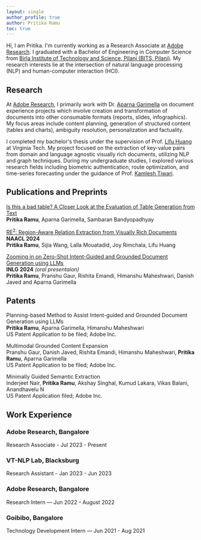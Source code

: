 ```yaml
---
layout: single
author_profile: true
author: Pritika Ramu
toc: true
---
```

Hi, I am Pritika. I'm currently working as a Research Associate at [Adobe Research](https://research.adobe.com/). I graduated with a Bachelor of Engineering in Computer Science from [Birla Institute of Technology and Science, Pilani (BITS, Pilani)](https://www.bits-pilani.ac.in/). My research interests lie at the intersection of natural language processing (NLP) and human-computer interaction (HCI).


## Research

At [Adobe Research](https://research.adobe.com/), I primarily work with Dr. [Aparna Garimella](https://research.adobe.com/person/aparna-garimella/) on document experience projects which involve creation and transformation of documents into other consumable formats (reports, slides, infographics). My focus areas include content planning, generation of structured content (tables and charts), ambiguity resolution, personalization and factuality.

I completed my bachelor's thesis under the supervision of Prof. [Lifu Huang](https://wilburone.github.io/) at Virginia Tech. My project focused on the extraction of key-value pairs from domain and language agnostic visually rich documents, utilizing NLP and graph techniques. During my undergraduate studies, I explored various research fields including biometric authentication, route optimization, and time-series forecasting under the guidance of Prof. [Kamlesh Tiwari](https://ktiwari.in/).


## Publications and Preprints

[Is this a bad table? A Closer Look at the Evaluation of Table Generation from Text](https://arxiv.org/abs/2406.14829) 
<br>**Pritika Ramu**, Aparna Garimella, Sambaran Bandyopadhyay

[RE<sup>2</sup>: Region-Aware Relation Extraction from Visually Rich Documents](https://aclanthology.org/2024.naacl-long.484/) 
<br>**NAACL 2024** 
<br>**Pritika Ramu**, Sijia Wang, Lalla Mouatadid, Joy Rimchala, Lifu Huang

[Zooming in on Zero-Shot Intent-Guided and Grounded Document Generation using LLMs](https://aclanthology.org/2024.inlg-main.52/) 
<br>**INLG 2024** *(oral presentaion)* <br>**Pritika Ramu**, Pranshu Gaur, Rishita Emandi, Himanshu Maheshwari, Danish Javed and Aparna Garimella



## Patents

Planning-based Method to Assist Intent-guided and Grounded Document Generation using LLMs
<br>**Pritika Ramu**, Aparna Garimella, Himanshu Maheshwari
<br>US Patent Application to be filed; Adobe Inc.

Multimodal Grounded Content Expansion
<br>Pranshu Gaur, Danish Javed, Rishita Emandi, Himanshu Maheshwari, **Pritika Ramu**, Aparna
Garimella
<br>US Patent Application to be filed; Adobe Inc.

Minimally Guided Semantic Extraction
<br>Inderjeet Nair, **Pritika Ramu**, Akshay Singhal, Kumud Lakara, Vikas Balani, Anandhavelu N
<br>US Patent Application filed; Adobe Inc.

## Work Experience


### Adobe Research, Bangalore
Research Associate - Jul 2023 - Present

### VT-NLP Lab, Blacksburg
Research Assistant - Jan 2023 - Jun 2023

### Adobe Research, Bangalore
Research Intern — Jun 2022 - August 2022

### Goibibo, Bangalore
Technology Development Intern — Jun 2021 - Aug 2021

